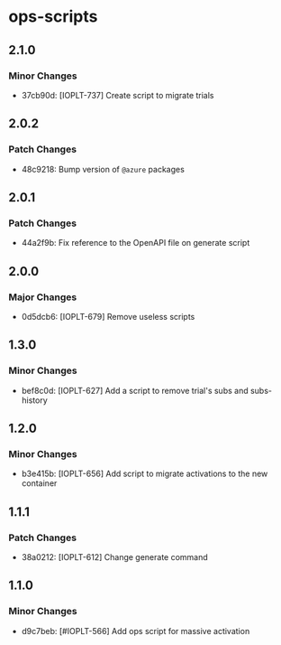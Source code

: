 # ops-scripts

## 2.1.0

### Minor Changes

- 37cb90d: [IOPLT-737] Create script to migrate trials

## 2.0.2

### Patch Changes

- 48c9218: Bump version of `@azure` packages

## 2.0.1

### Patch Changes

- 44a2f9b: Fix reference to the OpenAPI file on generate script

## 2.0.0

### Major Changes

- 0d5dcb6: [IOPLT-679] Remove useless scripts

## 1.3.0

### Minor Changes

- bef8c0d: [IOPLT-627] Add a script to remove trial's subs and subs-history

## 1.2.0

### Minor Changes

- b3e415b: [IOPLT-656] Add script to migrate activations to the new container

## 1.1.1

### Patch Changes

- 38a0212: [IOPLT-612] Change generate command

## 1.1.0

### Minor Changes

- d9c7beb: [#IOPLT-566] Add ops script for massive activation
